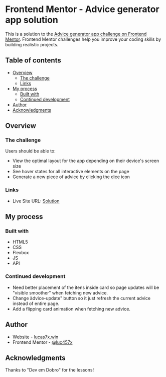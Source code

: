 # Frontend Mentor - Advice generator app solution

This is a solution to the [Advice generator app challenge on Frontend Mentor](https://www.frontendmentor.io/challenges/advice-generator-app-QdUG-13db). Frontend Mentor challenges help you improve your coding skills by building realistic projects.

## Table of contents

- [Overview](#overview)
  - [The challenge](#the-challenge)
  - [Links](#links)
- [My process](#my-process)
  - [Built with](#built-with)
  - [Continued development](#continued-development)
- [Author](#author)
- [Acknowledgments](#acknowledgments)

## Overview

### The challenge

Users should be able to:

- View the optimal layout for the app depending on their device's screen size
- See hover states for all interactive elements on the page
- Generate a new piece of advice by clicking the dice icon

### Links

- Live Site URL: [Solution](https://luc457x.github.io/advice-generator-app/)

## My process

### Built with

- HTML5
- CSS
- Flexbox
- JS
- API

### Continued development

- Need better placement of the itens inside card so page updates will be "visible smoother" when fetching new advice.
- Change ädvice-update" button so it just refresh the current advice instead of entire page.
- Add a flipping card animation when fetching new advice.

## Author

- Website - [lucas7x.win](https://www.lucas7x.win)
- Frontend Mentor - [@luc457x](https://www.frontendmentor.io/profile/luc457x)

## Acknowledgments

 Thanks to "Dev em Dobro" for the lessons!
